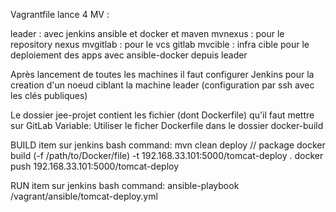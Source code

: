 ﻿Vagrantfile lance 4 MV :

leader : avec jenkins ansible et docker et maven
mvnexus : pour le repository nexus
mvgitlab : pour le vcs gitlab
mvcible : infra cible pour le deploiement des apps avec ansible-docker depuis leader

Après lancement de toutes les machines il faut configurer Jenkins pour la creation d'un noeud ciblant la machine leader (configuration par ssh avec les clés publiques)

Le dossier jee-projet contient les fichier (dont Dockerfile) qu'il faut mettre sur GitLab
Variable: Utiliser le ficher Dockerfile dans le dossier docker-build

BUILD item sur jenkins
bash command:
mvn clean deploy // package
docker build (-f /path/to/Docker/file) -t 192.168.33.101:5000/tomcat-deploy .
docker push 192.168.33.101:5000/tomcat-deploy

RUN item sur jenkins
bash command:
ansible-playbook /vagrant/ansible/tomcat-deploy.yml
